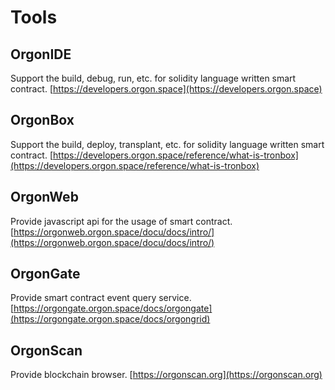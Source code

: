 # Tools

## OrgonIDE
Support the build, debug, run, etc. for solidity language written smart contract.
[https://developers.orgon.space](https://developers.orgon.space)

## OrgonBox
Support the build, deploy, transplant, etc. for solidity language written smart contract.
[https://developers.orgon.space/reference/what-is-tronbox](https://developers.orgon.space/reference/what-is-tronbox)

## OrgonWeb
Provide javascript api for the usage of smart contract.
[https://orgonweb.orgon.space/docu/docs/intro/](https://orgonweb.orgon.space/docu/docs/intro/)

## OrgonGate
Provide smart contract event query service.
[https://orgongate.orgon.space/docs/orgongate](https://orgongate.orgon.space/docs/orgongrid)

## OrgonScan
Provide blockchain browser.
[https://orgonscan.org](https://orgonscan.org)

